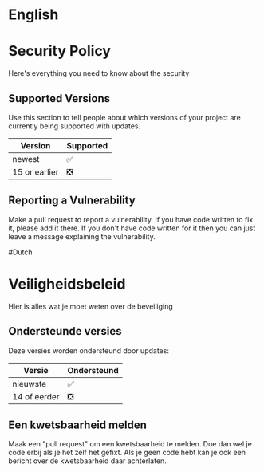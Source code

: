 # English
# Security Policy
Here's everything you need to know about the security
## Supported Versions

Use this section to tell people about which versions of your project are
currently being supported with updates.

| Version | Supported          |
| ------- | ------------------ |
| newest  | :white_check_mark: |
| 15 or earlier | ❎ |

## Reporting a Vulnerability

Make a pull request to report a vulnerability.
If you have code written to fix it, please add it there.
If you don't have code written for it then you can just leave a message explaining the vulnerability.

#Dutch
# Veiligheidsbeleid
Hier is alles wat je moet weten over de beveiliging
## Ondersteunde versies

Deze versies worden ondersteund door updates:

| Versie | Ondersteund |
| ------- | ------------------ |
| nieuwste| :white_check_mark: |
| 14 of eerder | ❎ |


## Een kwetsbaarheid melden

Maak een "pull request" om een kwetsbaarheid te melden.
Doe dan wel je code erbij als je het zelf het gefixt.
Als je geen code hebt kan je ook een bericht over de kwetsbaarheid daar achterlaten.
